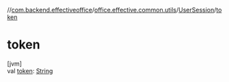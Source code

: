 //[com.backend.effectiveoffice](../../../index.md)/[office.effective.common.utils](../index.md)/[UserSession](index.md)/[token](token.md)

# token

[jvm]\
val [token](token.md): [String](https://kotlinlang.org/api/latest/jvm/stdlib/kotlin/-string/index.html)
